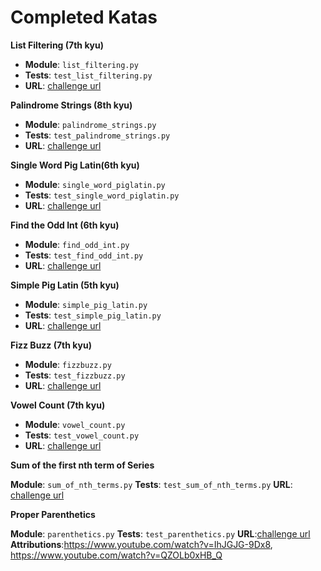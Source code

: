 # Completed Katas

**List Filtering (7th kyu)**

- **Module**: `list_filtering.py`
- **Tests**: `test_list_filtering.py`
- **URL**: [challenge url](https://www.codewars.com/kata/53dbd5315a3c69eed20002dd)

**Palindrome Strings (8th kyu)**

- **Module**: `palindrome_strings.py`
- **Tests**: `test_palindrome_strings.py`
- **URL**: [challenge url](https://www.codewars.com/kata/57a5015d72292ddeb8000b31)

**Single Word Pig Latin(6th kyu)**

- **Module**: `single_word_piglatin.py`
- **Tests**: `test_single_word_piglatin.py`
- **URL**: [challenge url](https://www.codewars.com/kata/558878ab7591c911a4000007)

**Find the Odd Int (6th kyu)**

- **Module**: `find_odd_int.py`
- **Tests**: `test_find_odd_int.py`
- **URL**: [challenge url](https://www.codewars.com/kata/54da5a58ea159efa38000836)

**Simple Pig Latin (5th kyu)**

- **Module**: `simple_pig_latin.py`
- **Tests**: `test_simple_pig_latin.py`
- **URL**: [challenge url](https://www.codewars.com/kata/520b9d2ad5c005041100000f)

**Fizz Buzz (7th kyu)**

- **Module**: `fizzbuzz.py`
- **Tests**: `test_fizzbuzz.py`
- **URL**: [challenge url](https://www.codewars.com/kata/5300901726d12b80e8000498)

**Vowel Count (7th kyu)**

- **Module**: `vowel_count.py`
- **Tests**: `test_vowel_count.py`
- **URL**: [challenge url](https://www.codewars.com/kata/54ff3102c1bad923760001f3)

**Sum of the first nth term of Series**

**Module**: `sum_of_nth_terms.py`
**Tests**: `test_sum_of_nth_terms.py`
**URL**: [challenge url](https://www.codewars.com/kata/555eded1ad94b00403000071)

**Proper Parenthetics**

**Module**: `parenthetics.py`
**Tests**: `test_parenthetics.py`
**URL**:[challenge url](https://codefellows.github.io/sea-python-401d7/assignments/proper_parenthetics.html)
**Attributions**:https://www.youtube.com/watch?v=IhJGJG-9Dx8, https://www.youtube.com/watch?v=QZOLb0xHB_Q
